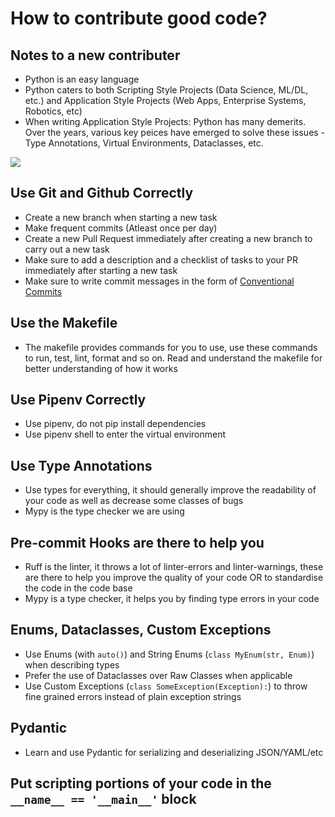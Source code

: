 # How to contribute good code?

## Notes to a new contributer
- Python is an easy language
- Python caters to both Scripting Style Projects (Data Science, ML/DL, etc.) and Application Style Projects (Web Apps, Enterprise Systems, Robotics, etc)
- When writing Application Style Projects: Python has many demerits. Over the years, various key peices have emerged to solve these issues - Type Annotations, Virtual Environments, Dataclasses, etc.

![](https://www.loom.com/share/dbffcbc64d2f41f5ae0d9a84a82d16d9)

## Use Git and Github Correctly
- Create a new branch when starting a new task
- Make frequent commits (Atleast once per day)
- Create a new Pull Request immediately after creating a new branch to carry out a new task
- Make sure to add a description and a checklist of tasks to your PR immediately after starting a new task
- Make sure to write commit messages in the form of [Conventional Commits](https://www.conventionalcommits.org/en/v1.0.0/#summary)

## Use the Makefile
- The makefile provides commands for you to use, use these commands to run, test, lint, format and so on. Read and understand the makefile for better understanding of how it works

## Use Pipenv Correctly
- Use pipenv, do not pip install dependencies
- Use pipenv shell to enter the virtual environment

## Use Type Annotations
- Use types for everything, it should generally improve the readability of your code as well as decrease some classes of bugs
- Mypy is the type checker we are using

## Pre-commit Hooks are there to help you
- Ruff is the linter, it throws a lot of linter-errors and linter-warnings, these are there to help you improve the quality of your code OR to standardise the code in the code base
- Mypy is a type checker, it helps you by finding type errors in your code

## Enums, Dataclasses, Custom Exceptions
- Use Enums (with `auto()`) and String Enums (`class MyEnum(str, Enum)`) when describing types
- Prefer the use of Dataclasses over Raw Classes when applicable
- Use Custom Exceptions (`class SomeException(Exception):`) to throw fine grained errors instead of plain exception strings

## Pydantic
- Learn and use Pydantic for serializing and deserializing JSON/YAML/etc

## Put scripting portions of your code in the `__name__ == '__main__'` block
